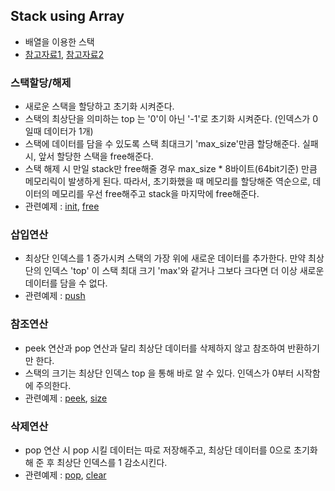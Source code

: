## Stack using Array
- 배열을 이용한 스택 
- [참고자료1](https://mailmail.tistory.com/26?category=724615), [참고자료2](https://blog.naver.com/rach117/221294516465)


### 스택할당/해제
- 새로운 스택을 할당하고 초기화 시켜준다.
- 스택의 최상단을 의미하는 top 는 '0'이 아닌 '-1'로 초기화 시켜준다. (인덱스가 0일때 데이터가 1개)
- 스택에 데이터를 담을 수 있도록 스택 최대크기 'max_size'만큼 할당해준다. 실패 시, 앞서 할당한 스택을 free해준다.
- 스택 해제 시 만일 stack만 free해줄 경우 max_size * 8바이트(64bit기준) 만큼 메모리릭이 발생하게 된다. 따라서, 초기화했을 때 메모리를 할당해준 역순으로, 데이터의 메모리를 우선 free해주고 stack을 마지막에 free해준다.
- 관련예제 : [init](./stack_init.c), [free](./free_stack)

### 삽입연산
- 최상단 인덱스를 1 증가시켜 스택의 가장 위에 새로운 데이터를 추가한다. 만약 최상단의 인덱스 'top' 이 스택 최대 크기 'max'와 같거나 그보다 크다면 더 이상 새로운 데이터를 담을 수 없다.
- 관련예제 : [push](./stack_push.c)

### 참조연산
- peek 연산과 pop 연산과 달리 최상단 데이터를 삭제하지 않고 참조하여 반환하기만 한다.
- 스택의 크기는 최상단 인덱스 top 을 통해 바로 알 수 있다. 인덱스가 0부터 시작함에 주의한다.
- 관련예제 : [peek](./stack_peek.c), [size](./stack_size.c)

### 삭제연산
- pop 연산 시 pop 시킬 데이터는 따로 저장해주고, 최상단 데이터를 0으로 초기화해 준 후 최상단 인덱스를 1 감소시킨다.
- 관련예제 : [pop](./stack_pop.c), [clear](./stack_clear)
